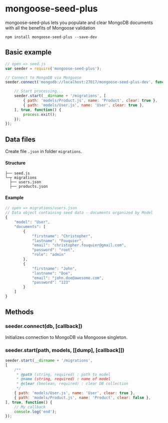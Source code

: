 # mongoose-seed-plus

mongoose-seed-plus lets you populate and clear MongoDB documents with all the benefits of Mongoose validation

```
npm install mongoose-seed-plus --save-dev
```

## Basic example

```javascript
// open => seed.js
var seeder = require('mongoose-seed-plus');

// Connect to MongoDB via Mongoose
seeder.connect('mongodb://localhost:27017/mongoose-seed-plus-dev', function() {

    // Start processing...
    seeder.start(__dirname + '/migrations', [
        { path: 'models/Product.js', name: 'Product', clear: true },
        { path: 'models/User.js', name: 'User', clear: true },
    ], true, function() {
        process.exit();
    });
});


```

## Data files

Create file `.json` in folder `migrations`.

#### Structure

```
├── seed.js
└─┬ migrations
  ├── users.json
  ├── products.json
```

#### Example
```Javascript
// open => migrations/users.json
// Data object containing seed data - documents organized by Model
{
    "model": "User",
    "documents": [
        {
            "firstname": "Christopher",
            "lastname": "Fouquier",
            "email": "christopher.fouquier@gmail.com",
            "password": "root",
            "role": "admin"
        },
        {
            "firstname": "John",
            "lastname": "Doe",
            "email": "john.doe@awesome.com",
            "password": "123"
        }
    ]
}
```

## Methods

### seeder.connect(db, [callback])

Initializes connection to MongoDB via Mongoose singleton.

### seeder.start(path, models, [[dump], [callback]])

```Javascript
seeder.start(__dirname + '/migrations',
[
    /**
     * @path (string, required) : path to model
     * @name (string, required) : name of model
     * @clear (boolean, required) : clear DB collection
     */
    { path: 'models/User.js', name: 'User', clear: true },
    { path: 'models/Product.js', name: 'Product', clear: false },
], true, function() {
    // My callback
    console.log('end');
});
```
